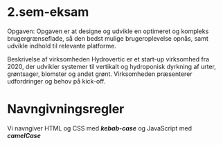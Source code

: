 # 2.sem-eksam

Opgaven:
Opgaven er at designe og udvikle en optimeret og kompleks brugergrænseflade, så den bedst mulige
brugeroplevelse opnås, samt udvikle indhold til relevante platforme.

Beskrivelse af virksomheden
Hydrovertic er et start-up virksomhed fra 2020, der udvikler systemer til vertikalt og hydroponisk
dyrkning af urter, grøntsager, blomster og andet grønt. Virksomheden præsenterer udfordringer og
behov på kick-off.

# Navngivningsregler
Vi navngiver HTML og CSS med ***kebab-case***
og JavaScript med ***camelCase***